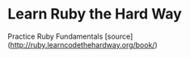 Learn Ruby the Hard Way
===================

Practice Ruby Fundamentals [source] (http://ruby.learncodethehardway.org/book/)
